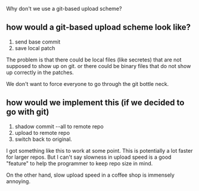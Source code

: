 Why don't we use a git-based upload scheme?

## how would a git-based upload scheme look like?

1. send base commit
2. save local patch

The problem is that there could be local files (like secretes) that are not supposed to show up on git. or there could be binary files that do not show up correctly in the patches. 

We don't want to force everyone to go through the git bottle neck.


## how would we implement this (if we decided to go with git)

1. shadow commit --all to remote repo
2. upload to remote repo
3. switch back to original.

I got something like this to work at some point. This is potentially a lot faster for larger repos. But I can't say slowness in upload speed is a good "feature" to help the programmer to keep repo size in mind.

On the other hand, slow upload speed in a coffee shop is immensely annoying.
